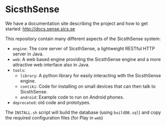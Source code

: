 SicsthSense
===========

We have a documentation site describing the project and how to get started:
http://docs.sense.sics.se

This repository contain many different aspects of the SicsthSense system:

* `engine`: The core server of SicsthSense, a lightweight RESTful HTTP server in Java.
* `web`: A web based engine providing the SicsthSense engine and a more attractive web interface also in Java.
* `tools`:
    * `library`: A python library for easily interacting with the SicsthSense engine.
    * `contiki`: Code for installing on small devices that can then talk to SicsthSense.
    * `android`: Example code to run on Android phones.
* `deprecated`: old code and prototypes.

The `INSTALL.sh` script will build the database (using `buildDB.sql`) and copy the required configuration files (for Play in `web`)


